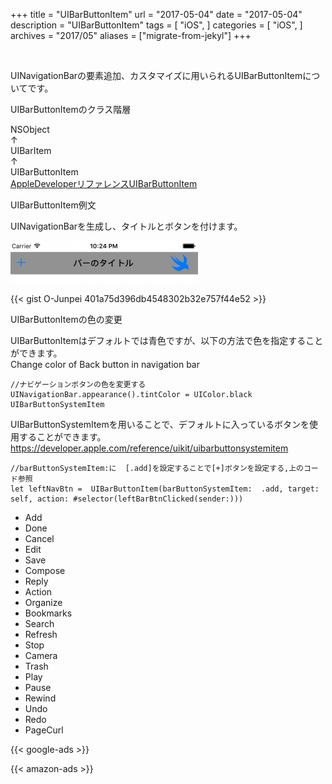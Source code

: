 +++
title = "UIBarButtonItem"
url = "2017-05-04"
date = "2017-05-04"
description = "UIBarButtonItem"
tags = [
    "iOS",
]
categories = [
    "iOS",
]
archives = "2017/05"
aliases = ["migrate-from-jekyl"]
+++

<br>

UINavigationBarの要素追加、カスタマイズに用いられるUIBarButtonItemについてです。

UIBarButtonItemのクラス階層

NSObject  
↑  
UIBarItem  
↑  
UIBarButtonItem  
[AppleDeveloperリファレンスUIBarButtonItem](https://developer.apple.com/documentation/uikit/uibarbuttonitem)

UIBarButtonItem例文

UINavigationBarを生成し、タイトルとボタンを付けます。

![alt](1.png)

{{< gist O-Junpei 401a75d396db4548302b32e757f44e52 >}}


UIBarButtonItemの色の変更

UIBarButtonItemはデフォルトでは青色ですが、以下の方法で色を指定することができます。  
Change color of Back button in navigation bar

```
//ナビゲーションボタンの色を変更する
UINavigationBar.appearance().tintColor = UIColor.black
UIBarButtonSystemItem
```

UIBarButtonSystemItemを用いることで、デフォルトに入っているボタンを使用することができます。  
https://developer.apple.com/reference/uikit/uibarbuttonsystemitem

```
//barButtonSystemItem:に  [.add]を設定することで[+]ボタンを設定する,上のコード参照
let leftNavBtn =  UIBarButtonItem(barButtonSystemItem:  .add, target: self, action: #selector(leftBarBtnClicked(sender:)))
```

- Add
- Done
- Cancel
- Edit
- Save
- Compose
- Reply
- Action
- Organize
- Bookmarks
- Search
- Refresh
- Stop
- Camera
- Trash
- Play
- Pause
- Rewind
- Undo
- Redo
- PageCurl

<!-- Google Ads -->
{{< google-ads >}}

<!-- Amazon Ads -->
{{< amazon-ads >}}
